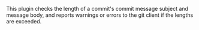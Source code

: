 This plugin checks the length of a commit's commit message
subject and message body, and reports warnings or errors to
the git client if the lengths are exceeded.
